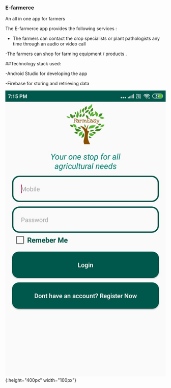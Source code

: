 ### E-farmerce

An all in one app for farmers

The E-farmerce app provides the following services :

- The farmers can contact the crop specialists or plant pathologists any time through an audio or video call

-The farmers can shop for farming equipment / products .

##Technology stack used:

-Android Studio for developing the app

-Firebase for storing and retrieving data



![test image size](https://github.com/Padmavathi99/E-farmerce/blob/master/ss1.jpeg){:height="400px" width="100px"}
